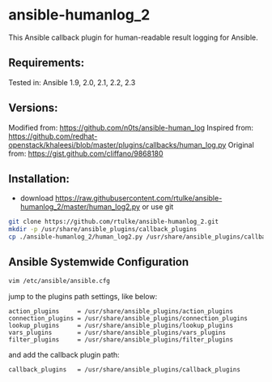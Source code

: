 # ansible-humanlog_2
This Ansible callback plugin for human-readable result logging for Ansible.

Requirements:
-------------

Tested in: Ansible 1.9, 2.0, 2.1, 2.2, 2.3

Versions:
---------

Modified from: https://github.com/n0ts/ansible-human_log
Inspired from: https://github.com/redhat-openstack/khaleesi/blob/master/plugins/callbacks/human_log.py 
Original from: https://gist.github.com/cliffano/9868180


Installation:
-------------
* download https://raw.githubusercontent.com/rtulke/ansible-humanlog_2/master/human_log2.py or use git

```bash
git clone https://github.com/rtulke/ansible-humanlog_2.git
mkdir -p /usr/share/ansible_plugins/callback_plugins
cp ./ansible-humanlog_2/human_log2.py /usr/share/ansible_plugins/callback_plugins
```

Ansible Systemwide Configuration
--------------------------------

```bash
vim /etc/ansible/ansible.cfg
```

jump to the plugins path settings, like below:

```
action_plugins     = /usr/share/ansible_plugins/action_plugins
connection_plugins = /usr/share/ansible_plugins/connection_plugins
lookup_plugins     = /usr/share/ansible_plugins/lookup_plugins
vars_plugins       = /usr/share/ansible_plugins/vars_plugins
filter_plugins     = /usr/share/ansible_plugins/filter_plugins
```
and add the callback plugin path:

```
callback_plugins   = /usr/share/ansible_plugins/callback_plugins
```
